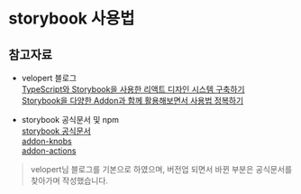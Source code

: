 # storybook 사용법
## 참고자료
- velopert 블로그 <br />
  [TypeScript와 Storybook을 사용한 리액트 디자인 시스템 구축하기](https://velog.io/@velopert/design-system-using-typescript-and-storybook) <br />
  [Storybook을 다양한 Addon과 함께 활용해보면서 사용법 정복하기](https://velog.io/@velopert/start-storybook)
  
- storybook 공식문서 및 npm <br />
  [storybook 공식문서](https://storybook.js.org/)
  <br />
  [addon-knobs](https://www.npmjs.com/package/@storybook/addon-knobs#available-knobs)<br />
  [addon-actions](https://www.npmjs.com/package/@storybook/addon-actions?activeTab=readme) <br />

> velopert님 블로그를 기본으로 하였으며, 버전업 되면서 바뀐 부분은 공식문서를 찾아가며 작성했습니다.